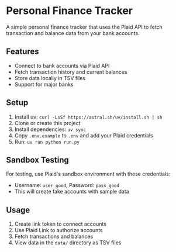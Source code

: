 # Personal Finance Tracker

A simple personal finance tracker that uses the Plaid API to fetch transaction and balance data from your bank accounts.

## Features

- Connect to bank accounts via Plaid API
- Fetch transaction history and current balances
- Store data locally in TSV files
- Support for major banks

## Setup

1. Install uv: `curl -LsSf https://astral.sh/uv/install.sh | sh`
2. Clone or create this project
3. Install dependencies: `uv sync`
4. Copy `.env.example` to `.env` and add your Plaid credentials
5. Run: `uv run python run.py`

## Sandbox Testing

For testing, use Plaid's sandbox environment with these credentials:
- Username: `user_good`, Password: `pass_good`
- This will create fake accounts with sample data

## Usage

1. Create link token to connect accounts
2. Use Plaid Link to authorize accounts
3. Fetch transactions and balances
4. View data in the `data/` directory as TSV files
